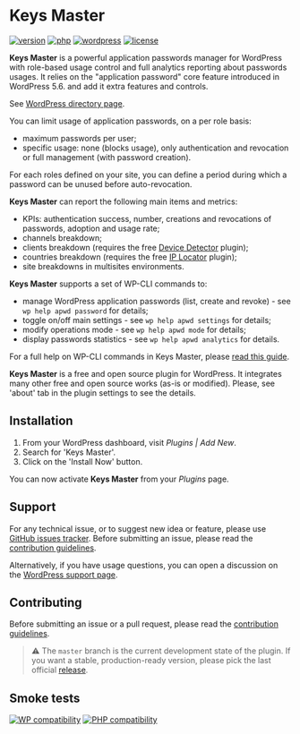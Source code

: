 # Keys Master
[![version](https://badgen.net/github/release/Pierre-Lannoy/wp-keys-master/)](https://wordpress.org/plugins/keys-master/)
[![php](https://badgen.net/badge/php/7.2+/green)](https://wordpress.org/plugins/keys-master/)
[![wordpress](https://badgen.net/badge/wordpress/5.6+/green)](https://wordpress.org/plugins/keys-master/)
[![license](https://badgen.net/github/license/Pierre-Lannoy/wp-keys-master/)](/license.txt)

__Keys Master__ is a powerful application passwords manager for WordPress with role-based usage control and full analytics reporting about passwords usages. It relies on the "application password" core feature introduced in WordPress 5.6. and add it extra features and controls.

See [WordPress directory page](https://wordpress.org/plugins/keys-master/). 

You can limit usage of application passwords, on a per role basis:

* maximum passwords per user;
* specific usage: none (blocks usage), only authentication and revocation or full management (with password creation).

For each roles defined on your site, you can define a period during which a password can be unused before auto-revocation.

__Keys Master__ can report the following main items and metrics:

* KPIs: authentication success, number, creations and revocations of passwords, adoption and usage rate;
* channels breakdown;
* clients breakdown (requires the free [Device Detector](https://wordpress.org/plugins/device-detector/) plugin);
* countries breakdown (requires the free [IP Locator](https://wordpress.org/plugins/ip-locator/) plugin);
* site breakdowns in multisites environments.

__Keys Master__ supports a set of WP-CLI commands to:
    
* manage WordPress application passwords (list, create and revoke) - see `wp help apwd password` for details;
* toggle on/off main settings - see `wp help apwd settings` for details;
* modify operations mode - see `wp help apwd mode` for details;
* display passwords statistics - see `wp help apwd analytics` for details.

For a full help on WP-CLI commands in Keys Master, please [read this guide](WP-CLI.md).

__Keys Master__ is a free and open source plugin for WordPress. It integrates many other free and open source works (as-is or modified). Please, see 'about' tab in the plugin settings to see the details.

## Installation

1. From your WordPress dashboard, visit _Plugins | Add New_.
2. Search for 'Keys Master'.
3. Click on the 'Install Now' button.

You can now activate __Keys Master__ from your _Plugins_ page.

## Support

For any technical issue, or to suggest new idea or feature, please use [GitHub issues tracker](https://github.com/Pierre-Lannoy/wp-keys-master/issues). Before submitting an issue, please read the [contribution guidelines](CONTRIBUTING.md).

Alternatively, if you have usage questions, you can open a discussion on the [WordPress support page](https://wordpress.org/support/plugin/keys-master/). 

## Contributing

Before submitting an issue or a pull request, please read the [contribution guidelines](CONTRIBUTING.md).

> ⚠️ The `master` branch is the current development state of the plugin. If you want a stable, production-ready version, please pick the last official [release](https://github.com/Pierre-Lannoy/wp-keys-master/releases).

## Smoke tests
[![WP compatibility](https://plugintests.com/plugins/keys-master/wp-badge.svg)](https://plugintests.com/plugins/keys-master/latest)
[![PHP compatibility](https://plugintests.com/plugins/keys-master/php-badge.svg)](https://plugintests.com/plugins/keys-master/latest)